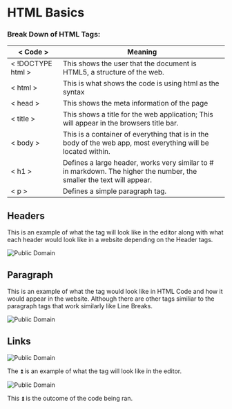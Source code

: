 # HTML Basics
### Break Down of HTML Tags:

| < Code >  | Meaning |
| --------  | ----------- |
| < !DOCTYPE html >       | This shows the user that the document is HTML5, a structure of the web.   |
| < html > | This is what shows the code is using html as the syntax |
|  < head > | This shows the meta information of the page |
| < title >    | This shows a title for the web application; This will appear in the browsers title bar. |
| < body >    | This is a container of everything that is in the body of the web app, most everything will be located within. |
| < h1 >    | Defines a large header, works very similar to # in markdown. The higher the number, the smaller the text will appear. |
| < p >    | Defines a simple paragraph tag. |

## Headers
This is an example of what the tag will look like in the editor along with what each header would look like in a website depending on the Header tags.

![Public Domain](https://i.pinimg.com/originals/95/10/74/9510748fc0d1d0fa2edc987d66167b51.png) 


## Paragraph
This is an example of what the tag would look like in HTML Code and how it would appear in the website. Although there are other tags similiar to the paragraph tags that work similarly like Line Breaks.

![Public Domain](https://i.ytimg.com/vi/3_5cFP5OSDA/maxresdefault.jpg)


## Links

![Public Domain](linkCode.png)

The :arrow_double_up: is an example of what the tag will look like in the editor.

![Public Domain](linkResults.png)

This :arrow_double_up: is the outcome of the code being ran. 
